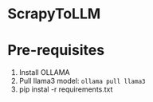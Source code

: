 # ScrapyToLLM

# Pre-requisites

1. Install OLLAMA
2. Pull llama3 model: `ollama pull llama3` 
3. pip instal -r requirements.txt